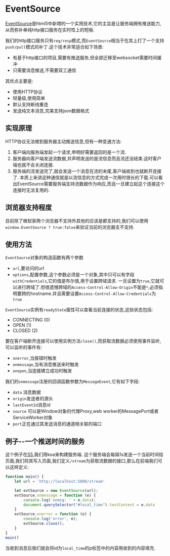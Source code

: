 # EventSource

[EventSource](https://developer.mozilla.org/zh-CN/docs/Server-sent_events/Using_server-sent_events)是html5中新增的一个实用技术,它的主旨是让服务端拥有推送能力,从而弥补单纯http接口服务在实时性上的短板.

我们的http接口服务只有`req/resp`模式,而`EventSource`相当于在其上打了一个支持`push/pull`模式的补丁.这个技术非常适合如下场景:

+ 有基于http接口的项目,需要有推送服务,但全部迁移至websocket需要时间缓冲
+ 只需要消息推送,不需要双工通信

其优点主要是:

+ 使用HTTP协议
+ 轻量级,使用简单
+ 默认支持断线重连
+ 发送纯文本消息,完美支持json数据格式

## 实现原理

HTTP协议无法做到服务器主动推送信息,但有一种变通方法:

1. 客户端向服务端发起一个请求,申明好需要返回的是一个流.
2. 服务器向客户端发送流数据,并声明发送的是流信息而且流还没结束.这时客户端也就不会关闭连接.
3. 服务端的流发送完了,就会发送一个消息在流的末尾,客户端收到也就断开连接了.
本质上来讲这种通信就是以流信息的方式完成一次用时很长的下载.可以看出EventSource需要服务端支持流数据作为响应,而且一旦建立起这个连接这个连接时无法复用的.

## 浏览器支持程度

目前除了微软家两个浏览器不支持外其他的应该是都支持的,我们可以使用`window.EventSource ? true:false`来验证当前的浏览器支不支持.

## 使用方法

`EventSource`对象的构造函数有两个参数

+ `url`,要访问的url
+ `options`,配置参数,这个参数必须是一个对象,其中只可以有字段`withCredentials`,它的值是布尔值,用于设置跨域请求.
    一旦设置为`true`,它就可以进行跨域了.但很遗憾跨域的`Access-Control-Allow-Origin`不能是`*`,必须指明要跨的hostname.并且需要设置`Access-Control-Allow-Credentials`为`true`

`EventSource`实例有`readyState`属性可以查看当前连接的状态,这些状态包括:

+ CONNECTING (0)
+ OPEN (1)
+ CLOSED (2)

要在客户端断开连接可以使用实例方法`close()`,而获取流数据必须使用事件监听,可以监听的事件有:

+ `onerror`,当报错时触发
+ `onmessage`,当有消息推送来时触发
+ `onopen`,当连接建立成功时触发

我们的`onmessage`注册的回调函数参数为`MessageEvent`,它有如下字段:

+ `data` 消息数据
+ `origin`发送者的源头
+ `lastEventId`消息id
+ `source` 可以是Window对象的代理Proxy,web worker的MessagePort或者ServiceWorker对象
+ `port`正在通过其发送消息的通道相关联的端口

## 例子--一个推送时间的服务

这个例子在[S5](https://github.com/TutorialForJavascript/frontend-basic/tree/master/code/C3/S5),我们用koa来构建服务端.
这个服务端会每隔1s发送一个当前时间给页面,我们将其写入页面,我们定义`/stream`为获取流数据的接口,那么在前端我们可以这样定义:

```js
function main() {
    let url = 'http://localhost:5000/stream'

    let evtSource = new EventSource(url);
    evtSource.onmessage = function (e) {
        console.log('onmsg: ' + e.data);
        document.querySelector("#local_time").textContent = e.data
    }
    evtSource.onerror = function (e) {
        console.log('error', e);
        evtSource.close();
    }
}
main()
```

当收到消息后我们就会将id为`local_time`的p标签中的内容用收到的内容填充.
